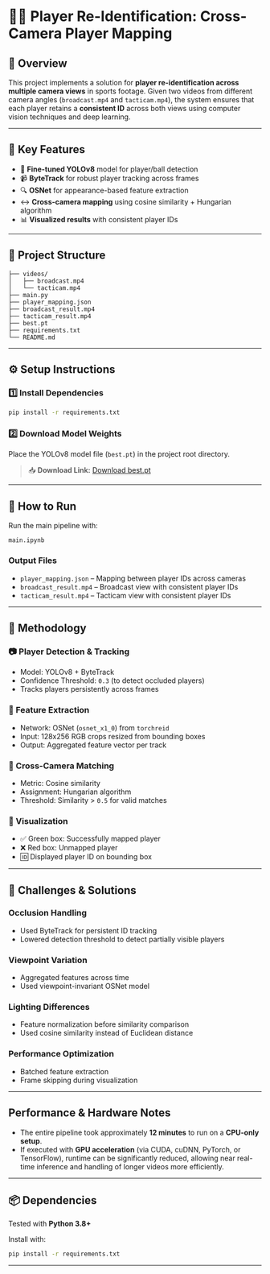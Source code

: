 
# 🏃‍♂️ Player Re-Identification: Cross-Camera Player Mapping

## 📌 Overview

This project implements a solution for **player re-identification across multiple camera views** in sports footage. Given two videos from different camera angles (`broadcast.mp4` and `tacticam.mp4`), the system ensures that each player retains a **consistent ID** across both views using computer vision techniques and deep learning.

---

## 🚀 Key Features

- 🎯 **Fine-tuned YOLOv8** model for player/ball detection  
- 📹 **ByteTrack** for robust player tracking across frames  
- 🔍 **OSNet** for appearance-based feature extraction  
- ↔️ **Cross-camera mapping** using cosine similarity + Hungarian algorithm  
- 📊 **Visualized results** with consistent player IDs  

---

## 📁 Project Structure

```
├── videos/
│   ├── broadcast.mp4
│   └── tacticam.mp4
├── main.py
├── player_mapping.json
├── broadcast_result.mp4
├── tacticam_result.mp4
├── best.pt
├── requirements.txt
└── README.md
```

---

## ⚙️ Setup Instructions

### 1️⃣ Install Dependencies

```bash
pip install -r requirements.txt
```

### 2️⃣ Download Model Weights

Place the YOLOv8 model file (`best.pt`) in the project root directory.

> 📥 **Download Link:** [Download best.pt](https://drive.google.com/file/d/1-5fOSHOSB9UXyP_enOoZNAMScrePVcMD/view)

---

## 🧠 How to Run

Run the main pipeline with:

```use the notebook and run the cell
main.ipynb
```

### Output Files

- `player_mapping.json` – Mapping between player IDs across cameras  
- `broadcast_result.mp4` – Broadcast view with consistent player IDs  
- `tacticam_result.mp4` – Tacticam view with consistent player IDs  

---

## 🧪 Methodology

### 📷 Player Detection & Tracking

- Model: YOLOv8 + ByteTrack  
- Confidence Threshold: `0.3` (to detect occluded players)  
- Tracks players persistently across frames  

### 🧬 Feature Extraction

- Network: OSNet (`osnet_x1_0`) from `torchreid`  
- Input: 128x256 RGB crops resized from bounding boxes  
- Output: Aggregated feature vector per track  

### 🔁 Cross-Camera Matching

- Metric: Cosine similarity  
- Assignment: Hungarian algorithm  
- Threshold: Similarity > `0.5` for valid matches  

### 🎨 Visualization

- ✅ Green box: Successfully mapped player  
- ❌ Red box: Unmapped player  
- 🆔 Displayed player ID on bounding box  

---

## 🧩 Challenges & Solutions

### Occlusion Handling

- Used ByteTrack for persistent ID tracking  
- Lowered detection threshold to detect partially visible players  

### Viewpoint Variation

- Aggregated features across time  
- Used viewpoint-invariant OSNet model  

### Lighting Differences

- Feature normalization before similarity comparison  
- Used cosine similarity instead of Euclidean distance  

### Performance Optimization

- Batched feature extraction  
- Frame skipping during visualization  

---
## Performance & Hardware Notes

- The entire pipeline took approximately **12 minutes** to run on a **CPU-only setup**.
- If executed with **GPU acceleration** (via CUDA, cuDNN, PyTorch, or TensorFlow), runtime can be significantly reduced, allowing near real-time inference and handling of longer videos more efficiently.
---

## 📦 Dependencies

Tested with **Python 3.8+**

Install with:

```bash
pip install -r requirements.txt
```

---
